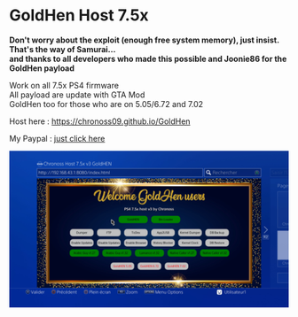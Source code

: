 # GoldHen Host 7.5x  

__Don't worry about the exploit (enough free system memory), just insist. That's the way of Samurai...  
and thanks to all developers who made this possible and Joonie86 for the GoldHen payload__

Work on all 7.5x PS4 firmware  
All payload are update with GTA Mod  
GoldHen too for those who are on 5.05/6.72 and 7.02  

Host here : https://chronoss09.github.io/GoldHen 

My Paypal : [just click here](https://www.paypal.com/paypalme/chronoss01)

![picture](https://github.com/chronoss09/GoldHen/blob/main/19700101015907.jpg)
